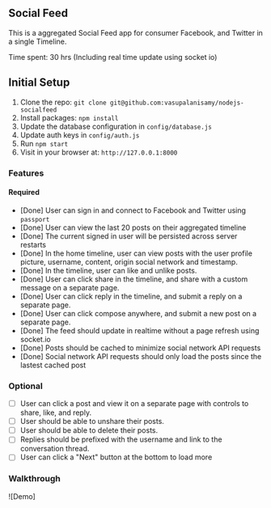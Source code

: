 ## Social Feed

This is a aggregated Social Feed app for consumer Facebook, and Twitter in a single Timeline.

Time spent: 30 hrs (Including real time update using socket io)

## Initial Setup

1. Clone the repo: `git clone git@github.com:vasupalanisamy/nodejs-socialfeed`
2. Install packages: `npm install`
3. Update the database configuration in `config/database.js`
4. Update auth keys in `config/auth.js`
5. Run `npm start`
6. Visit in your browser at: `http://127.0.0.1:8000`

### Features

#### Required

- [Done] User can sign in and connect to Facebook and Twitter using `passport`
- [Done] User can view the last 20 posts on their aggregated timeline
- [Done] The current signed in user will be persisted across server restarts
- [Done] In the home timeline, user can view posts with the user profile picture, username, content, origin social network and timestamp.
- [Done] In the timeline, user can like and unlike posts.
- [Done] User can click share in the timeline, and share with a custom message on a separate page.
- [Done] User can click reply in the timeline, and submit a reply on a separate page.
- [Done] User can click compose anywhere, and submit a new post on a separate page.
- [Done] The feed should update in realtime without a page refresh using socket.io
- [Done] Posts should be cached to minimize social network API requests
- [Done] Social network API requests should only load the posts since the lastest cached post

### Optional

- [ ] User can click a post and view it on a separate page with controls to share, like, and reply.
- [ ] User should be able to unshare their posts.
- [ ] User should be able to delete their posts.
- [ ] Replies should be prefixed with the username and link to the conversation thread.
- [ ] User can click a "Next" button at the bottom to load more 

### Walkthrough

![Demo]
